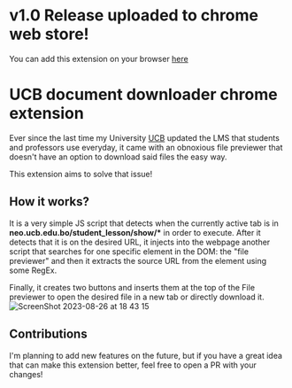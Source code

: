 # v1.0 Release uploaded to chrome web store!
You can add this extension on your browser [here](https://chrome.google.com/webstore/detail/neo-downloader/obajlilkhjjifcbhkchdefomlkbbhpjm?hl=es-419&authuser=0)

# UCB document downloader chrome extension

Ever since the last time my University [UCB](https://www.ucb.edu.bo/) updated the LMS that students and professors
use everyday, it came with an obnoxious file previewer that doesn't have an option to download said files the easy way.

This extension aims to solve that issue!

## How it works?

It is a very simple JS script that detects when the currently active tab is in **neo.ucb.edu.bo/student_lesson/show/\***
in order to execute. After it detects that it is on the desired URL, it injects into the webpage another script that searches
for one specific element in the DOM: the "file previewer" and then it extracts the source URL from the element using some RegEx.

Finally, it creates two buttons and inserts them at the top of the File previewer to open the desired file in a new tab or directly download it.
![ScreenShot 2023-08-26 at 18 43 15](https://github.com/iguii/ucb-document-downloader/assets/22847626/5bd4ab0e-cf11-4c8f-8ff2-37d54e911f7a)

## Contributions

I'm planning to add new features on the future, but if you have a great idea that can make this extension better, feel free to open a
PR with your changes!
